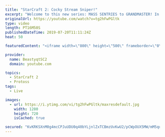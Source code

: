 ```yaml
---
title: "StarCraft 2: Cocky Stream Sniper!"
excerpt: "Welcome to this new series: MASS SENTRIES to GRANDMASTER! In this series, we will see how far I can get by playing ONLY Sentries on the ladder in ALL Protoss matchups!  Folks in chat on my stream think they can snipe me and get away with it. Not if I have anything to say about!   Feel free to let me"
originalUrl: https://youtube.com/watch?v=tg2hFwPGltk
type: video
length: PT16M50S
publishedDateTime: 2019-07-20T11:11:24Z
heat: 50

featuredContent: "<iframe width=\"800\" height=\"500\" frameborder=\"0\" src=\"https://www.youtube.com/embed/tg2hFwPGltk\" allow=\"accelerometer; autoplay; encrypted-media; gyroscope; picture-in-picture\" allowfullscreen></iframe>"

provider:
  name: BeastyqtSC2
  domain: youtube.com

topics:
  - StarCraft 2
  - Protoss
tags:
  - Live

images:
  - url: https://i.ytimg.com/vi/tg2hFwPGltk/maxresdefault.jpg
    width: 1280
    height: 720
    isCached: true

secured: "KvKRKSXnM0g4mcCPJuUDU0q40bYLjnlZxTCBmzUvKwU2/pCWpOUX5MW/mM5quHFZihIn0lg4CJ3hhC0LL3/mrtB7npr1phD6dvRMnHR/xdXqmcjywv4SB116k8qC/j7C1dBApS2ptsvVf9FkvtV5uwGt+7R0dwKf424swRd+XHcXy2lO65cnxj2PFXWAcWOGu0+JVNCrPLFl6s1PqSwCZP7WKJG/LHgguBLIn1K3DMyDbLGaC/oMxxzEdMNTiIdz7Mx5jBb0V+Gj5GX1FcjzGxiQp+UIpltCDvcmbJVFIOevVFMv6OHkecOgG3tNLcJUuPHcIet4+KJj8lUO29fyhZL8i2Tc7kLomQ6uT29NjfG4hz3gMOtBmiATKsGup4gL12sfJm39yDQIN3bVQ0VjwbNJsbBT4UvWsA80bvgX+l0=;iim08W4zXVPgD5tTwy15Ng=="
---
```


